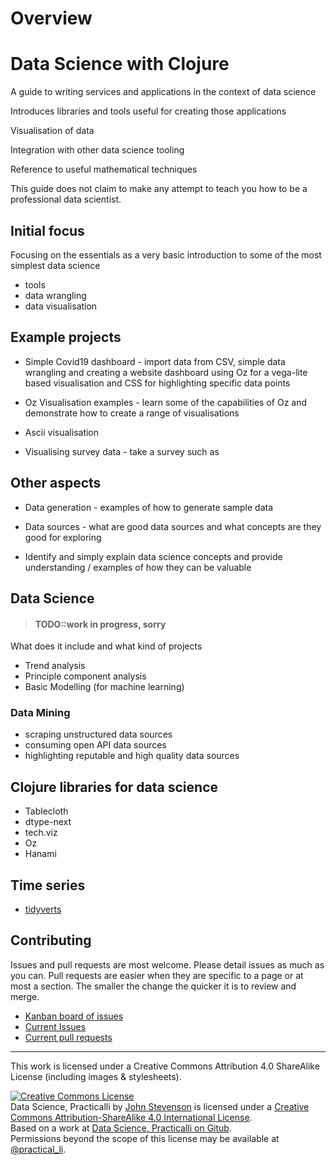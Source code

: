 # Overview



# Data Science with Clojure
A guide to writing services and applications in the context of data science

Introduces libraries and tools useful for creating those applications

Visualisation of data

Integration with other data science tooling

Reference to useful mathematical techniques

This guide does not claim to make any attempt to teach you how to be a professional data scientist.


## Initial focus
Focusing on the essentials as a very basic introduction to some of the most simplest data science

* tools
* data wrangling
* data visualisation


## Example projects

* Simple Covid19 dashboard - import data from CSV, simple data wrangling and creating a website dashboard using Oz for a vega-lite based visualisation and CSS for highlighting specific data points

* Oz Visualisation examples - learn some of the capabilities of Oz and demonstrate how to create a range of visualisations

* Ascii visualisation

* Visualising survey data - take a survey such as


## Other aspects

* Data generation - examples of how to generate sample data

* Data sources - what are good data sources and what concepts are they good for exploring

* Identify and simply explain data science concepts and provide understanding / examples of how they can be valuable


## Data Science

> #### TODO::work in progress, sorry

What does it include and what kind of projects


- Trend analysis
- Principle component analysis
- Basic Modelling (for machine learning)


### Data Mining
* scraping unstructured data sources
* consuming open API data sources
* highlighting reputable and high quality data sources


## Clojure libraries for data science
* Tablecloth
* dtype-next
* tech.viz
* Oz
* Hanami


## Time series
* [tidyverts](https://tidyverts.org/)



## Contributing
Issues and pull requests are most welcome.  Please detail issues as much as you can.  Pull requests are easier when they are specific to a page or at most a section.  The smaller the change the quicker it is to review and merge.

* [Kanban board of issues](https://github.com/practicalli/data-science-content/projects/1)
* [Current Issues](https://github.com/practicalli/data-science-content/issues)
* [Current pull requests](https://github.com/practicalli/data-science-content/pulls)


---

This work is licensed under a Creative Commons Attribution 4.0 ShareAlike License (including images & stylesheets).

<a rel="license" href="http://creativecommons.org/licenses/by-sa/4.0/"><img alt="Creative Commons License" style="border-width:0" src="https://i.creativecommons.org/l/by-sa/4.0/88x31.png" /></a><br /><span xmlns:dct="http://purl.org/dc/terms/" property="dct:title">Data Science, Practicalli</span> by <a xmlns:cc="http://creativecommons.org/ns#" href="data-science.practical.li" property="cc:attributionName" rel="cc:attributionURL">John Stevenson</a> is licensed under a <a rel="license" href="http://creativecommons.org/licenses/by-sa/4.0/">Creative Commons Attribution-ShareAlike 4.0 International License</a>.<br />Based on a work at <a xmlns:dct="http://purl.org/dc/terms/" href="https://github.com/practicalli/data-science" rel="dct:source">Data Science, Practicalli on Gitub</a>.<br />Permissions beyond the scope of this license may be available at <a xmlns:cc="http://creativecommons.org/ns#" href="https://twitter.com/practical_li" rel="cc:morePermissions">@practical_li</a>.
